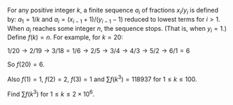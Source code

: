 For any positive integer $k$, a finite sequence $a_i$ of fractions $x_i/y_i$ is defined by:
$a_1 = 1/k$ and
$a_i = (x_{i - 1} + 1) / (y_{i - 1} - 1)$ reduced to lowest terms for $i \gt 1$.
When $a_i$ reaches some integer $n$, the sequence stops. (That is, when $y_i = 1$.)
Define $f(k) = n$. 
For example, for $k = 20$:


$1/20 \to 2/19 \to 3/18 = 1/6 \to 2/5 \to 3/4 \to 4/3 \to 5/2 \to 6/1 = 6$


So $f(20) = 6$.


Also $f(1) = 1$, $f(2) = 2$, $f(3) = 1$ and $\sum f(k^3) = 118937$ for $1 \le k \le 100$.


Find $\sum f(k^3)$ for $1 \le k \le 2 \times 10^6$.